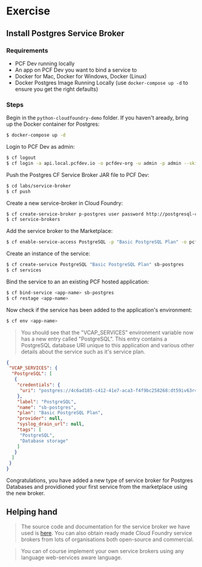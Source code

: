 # Exercise

## Install Postgres Service Broker

### Requirements

- PCF Dev running locally
- An app on PCF Dev you want to bind a service to
- Docker for Mac, Docker for Windows, Docker (Linux)
- Docker Postgres Image Running Locally (use `docker-compose up -d` to ensure you get the right defaults)

### Steps


Begin in the `python-cloudfoundry-demo` folder. If you haven't aready, bring up the Docker container for Postgres:

````bash
$ docker-compose up -d
````

Login to PCF Dev as admin:

````bash
$ cf logout
$ cf login -a api.local.pcfdev.io -o pcfdev-org -u admin -p admin --skip-ssl-validation
````

Push the Postgres CF Service Broker JAR file to PCF Dev:

````bash
$ cd labs/service-broker
$ cf push
````

Create a new service-broker in Cloud Foundry:

````bash
$ cf create-service-broker p-postgres user password http://postgresql-cf-service-broker.local.pcfdev.io
$ cf service-brokers
````

Add the service broker to the Marketplace:

````bash
$ cf enable-service-access PostgreSQL -p "Basic PostgreSQL Plan" -o pcfdev-org
````

Create an instance of the service:

````bash
$ cf create-service PostgreSQL "Basic PostgreSQL Plan" sb-postgres
$ cf services
````

Bind the service to an an existing PCF hosted application:

````bash
$ cf bind-service <app-name> sb-postgres
$ cf restage <app-name>
````

Now check if the service has been added to the application's environment:

````bash
$ cf env <app-name>
````
   > You should see that the "VCAP_SERVICES" environment variable now has a new entry called "PostgreSQL". This entry contains a PostgreSQL database URI unique to this application and various other details about the service such as it's service plan.

````json
{
 "VCAP_SERVICES": {
  "PostgreSQL": [
   {
    "credentials": {
     "uri": "postgres://4c6ad185-c412-41e7-aca3-f4f9bc258268:dt59iv63r4643l2ugffj8in49m@192.168.11.1:5432/4c6ad185-c412-41e7-aca3-f4f9bc258268"
    },
    "label": "PostgreSQL",
    "name": "sb-postgres",
    "plan": "Basic PostgreSQL Plan",
    "provider": null,
    "syslog_drain_url": null,
    "tags": [
     "PostgreSQL",
     "Database storage"
    ]
   }
  ]
 }
}
````

Congratulations, you have added a new type of service broker for Postgres Databases and providioned your first service from the marketplace using the new broker.

## Helping hand

> The source code and documentation for the service broker we have used is [here](https://github.com/cloudfoundry-community/postgresql-cf-service-broker). You can also obtain ready made Cloud Foundry service brokers from lots of organisations both open-source and commercial. 

> You can of course implement your own service brokers using any language web-services aware language.